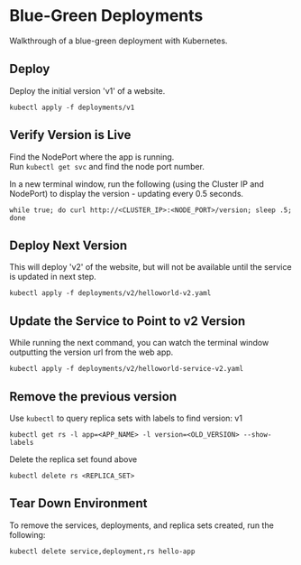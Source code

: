 # Blue-Green Deployments

Walkthrough of a blue-green deployment with Kubernetes.

## Deploy
Deploy the initial version 'v1' of a website.
```
kubectl apply -f deployments/v1
```

## Verify Version is Live
Find the NodePort where the app is running.  
Run `kubectl get svc` and find the node port number.

In a new terminal window, run the following (using the Cluster IP and NodePort) to display the version -
updating every 0.5 seconds.
```
while true; do curl http://<CLUSTER_IP>:<NODE_PORT>/version; sleep .5; done
```

## Deploy Next Version
This will deploy 'v2' of the website, but will not be available until
the service is updated in next step.
```
kubectl apply -f deployments/v2/helloworld-v2.yaml
```

## Update the Service to Point to v2 Version
While running the next command, you can watch the terminal window
outputting the version url from the web app.
```
kubectl apply -f deployments/v2/helloworld-service-v2.yaml
```

## Remove the previous version
Use `kubectl` to query replica sets with labels to find version: v1
```
kubectl get rs -l app=<APP_NAME> -l version=<OLD_VERSION> --show-labels
```

Delete the replica set found above
```
kubectl delete rs <REPLICA_SET>
```

## Tear Down Environment
To remove the services, deployments, and replica sets created, run the following:
```
kubectl delete service,deployment,rs hello-app
```
